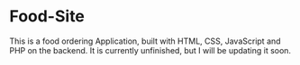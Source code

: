 # Food-Site

This is a food ordering Application, built with HTML, CSS, JavaScript and PHP on the backend. 
It is currently unfinished, but I will be updating it soon. 
